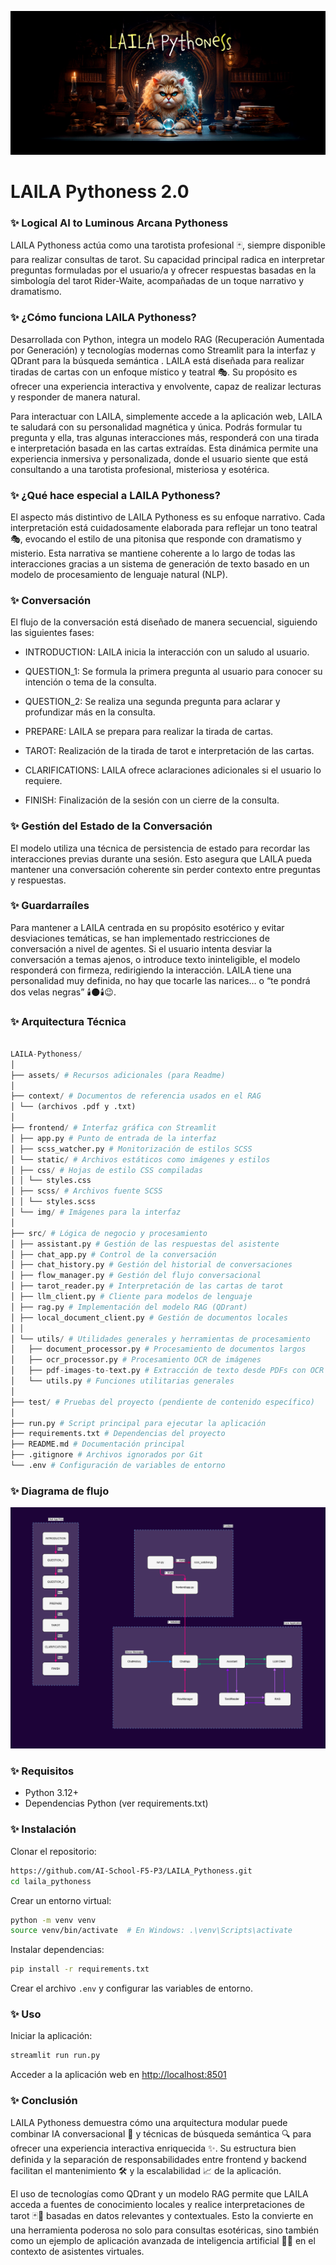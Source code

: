 ![](./assets/header.png)

# **LAILA Pythoness 2.0**
### ✨ **Logical AI to Luminous Arcana Pythoness**

LAILA Pythoness actúa como una tarotista profesional 🃏, siempre disponible para realizar consultas de tarot. Su capacidad principal radica en interpretar preguntas formuladas por el usuario/a y ofrecer respuestas basadas en la simbología del tarot Rider-Waite, acompañadas de un toque narrativo y dramatismo.

### ✨ ¿Cómo funciona LAILA Pythoness?

Desarrollada con Python, integra un modelo RAG (Recuperación Aumentada por Generación) y tecnologías modernas como Streamlit para la interfaz y QDrant para la búsqueda semántica .
LAILA está diseñada para realizar tiradas de cartas con un enfoque místico y teatral 🎭. Su propósito es ofrecer una experiencia interactiva y envolvente, capaz de realizar lecturas y responder de manera natural.

Para interactuar con LAILA, simplemente accede a la aplicación web, LAILA te saludará con su personalidad magnética y única. Podrás formular tu pregunta y ella, tras algunas interacciones más, responderá con una tirada e interpretación basada en las cartas extraídas. Esta dinámica permite una experiencia inmersiva y personalizada, donde el usuario siente que está consultando a una tarotista profesional, misteriosa y esotérica.

### ✨ ¿Qué hace especial a LAILA Pythoness?

El aspecto más distintivo de LAILA Pythoness es su enfoque narrativo. Cada interpretación está cuidadosamente elaborada para reflejar un tono teatral 🎭, evocando el estilo de una pitonisa que responde con dramatismo y misterio. Esta narrativa se mantiene coherente a lo largo de todas las interacciones gracias a un sistema de generación de texto basado en un modelo de procesamiento de lenguaje natural (NLP).

### ✨ Conversación
El flujo de la conversación está diseñado de manera secuencial, siguiendo las siguientes fases:

+ INTRODUCTION: LAILA inicia la interacción con un saludo al usuario.

+ QUESTION_1: Se formula la primera pregunta al usuario para conocer su intención o tema de la consulta.

+ QUESTION_2: Se realiza una segunda pregunta para aclarar y profundizar más en la consulta.

+ PREPARE: LAILA se prepara para realizar la tirada de cartas.

+ TAROT: Realización de la tirada de tarot e interpretación de las cartas.

+ CLARIFICATIONS: LAILA ofrece aclaraciones adicionales si el usuario lo requiere.

+ FINISH: Finalización de la sesión con un cierre de la consulta.

### ✨ Gestión del Estado de la Conversación

El modelo utiliza una técnica de persistencia de estado para recordar las interacciones previas durante una sesión. Esto asegura que LAILA pueda mantener una conversación coherente sin perder contexto entre preguntas y respuestas.

### ✨ Guardarraíles
Para mantener a LAILA centrada en su propósito esotérico y evitar desviaciones temáticas, se han implementado restricciones de conversación a nivel de agentes. Si el usuario intenta desviar la conversación a temas ajenos, o introduce texto ininteligible, el modelo responderá con firmeza, redirigiendo la interacción.
LAILA tiene una personalidad muy definida, no hay que tocarle las narices… o “te pondrá dos velas negras” 🕯️🌑🕯️😉.

### ✨ Arquitectura Técnica

```python

LAILA-Pythoness/
│
├── assets/ # Recursos adicionales (para Readme)
│
├── context/ # Documentos de referencia usados en el RAG
│ └── (archivos .pdf y .txt)
│
├── frontend/ # Interfaz gráfica con Streamlit
│ ├── app.py # Punto de entrada de la interfaz
│ ├── scss_watcher.py # Monitorización de estilos SCSS
│ └── static/ # Archivos estáticos como imágenes y estilos
│ ├── css/ # Hojas de estilo CSS compiladas
│ │ └── styles.css
│ ├── scss/ # Archivos fuente SCSS
│ │ └── styles.scss
│ └── img/ # Imágenes para la interfaz
│
├── src/ # Lógica de negocio y procesamiento
│ ├── assistant.py # Gestión de las respuestas del asistente
│ ├── chat_app.py # Control de la conversación
│ ├── chat_history.py # Gestión del historial de conversaciones
│ ├── flow_manager.py # Gestión del flujo conversacional
│ ├── tarot_reader.py # Interpretación de las cartas de tarot
│ ├── llm_client.py # Cliente para modelos de lenguaje
│ ├── rag.py # Implementación del modelo RAG (QDrant)
│ ├── local_document_client.py # Gestión de documentos locales
│ │
│ └── utils/ # Utilidades generales y herramientas de procesamiento
│   ├── document_processor.py # Procesamiento de documentos largos
│   ├── ocr_processor.py # Procesamiento OCR de imágenes
│   ├── pdf-images-to-text.py # Extracción de texto desde PDFs con OCR
│   └── utils.py # Funciones utilitarias generales
│
├── test/ # Pruebas del proyecto (pendiente de contenido específico)
│
├── run.py # Script principal para ejecutar la aplicación
├── requirements.txt # Dependencias del proyecto
├── README.md # Documentación principal
├── .gitignore # Archivos ignorados por Git
└── .env # Configuración de variables de entorno

```
### ✨ Diagrama de flujo

![](./assets/laila_pythoness.drawio.png)

### ✨ Requisitos

+ Python 3.12+
+ Dependencias Python (ver requirements.txt)

### ✨ Instalación

Clonar el repositorio:

```bash
https://github.com/AI-School-F5-P3/LAILA_Pythoness.git
cd laila_pythoness

```

Crear un entorno virtual:

```bash
python -m venv venv
source venv/bin/activate  # En Windows: .\venv\Scripts\activate

```

Instalar dependencias:

```bash
pip install -r requirements.txt

```

Crear el archivo `.env`  y configurar las variables de entorno.

### ✨ Uso

Iniciar la aplicación:

```bash
streamlit run run.py

```

Acceder a la aplicación web en [http://localhost:8501](http://localhost:8501/)

### ✨ Conclusión

LAILA Pythoness demuestra cómo una arquitectura modular puede combinar IA conversacional 🤖 y técnicas de búsqueda semántica 🔍 para ofrecer una experiencia interactiva enriquecida ✨. Su estructura bien definida y la separación de responsabilidades entre frontend y backend facilitan el mantenimiento 🛠️ y la escalabilidad 📈 de la aplicación.

El uso de tecnologías como QDrant y un modelo RAG permite que LAILA acceda a fuentes de conocimiento locales y realice interpretaciones de tarot 🃏🔮 basadas en datos relevantes y contextuales. Esto la convierte en una herramienta poderosa no solo para consultas esotéricas, sino también como un ejemplo de aplicación avanzada de inteligencia artificial 🧠🤖 en el contexto de asistentes virtuales.
